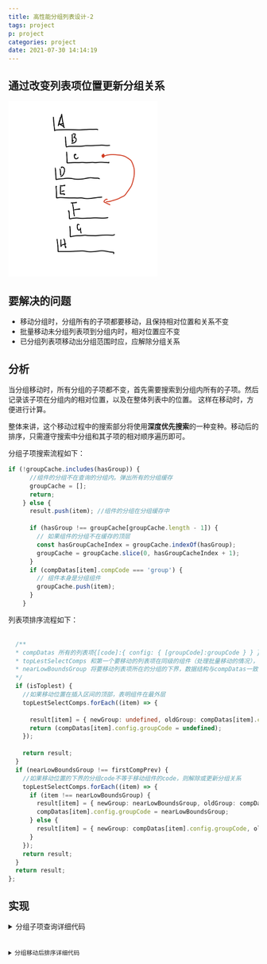 ```yaml
---
title: 高性能分组列表设计-2
tags: project
p: project
categories: project
date: 2021-07-30 14:14:19
---
```



<!-- toc -->
## 通过改变列表项位置更新分组关系

<img width="300px" src="/images/moveGroup.png">

## 要解决的问题
+ 移动分组时，分组所有的子项都要移动，且保持相对位置和关系不变
+ 批量移动未分组列表项到分组内时，相对位置应不变
+ 已分组列表项移动出分组范围时应，应解除分组关系

## 分析
当分组移动时，所有分组的子项都不变，首先需要搜索到分组内所有的子项。然后记录该子项在分组内的相对位置，以及在整体列表中的位置。
这样在移动时，方便进行计算。

整体来讲，这个移动过程中的搜索部分将使用**深度优先搜索**的一种变种。移动后的排序，只需遵守搜索中分组和其子项的相对顺序遍历即可。


分组子项搜索流程如下：
``` typescript
if (!groupCache.includes(hasGroup)) {
      //组件的分组不在查询的分组内。弹出所有的分组缓存
      groupCache = [];
      return;
    } else {
      result.push(item); //组件的分组在分组缓存中

      if (hasGroup !== groupCache[groupCache.length - 1]) {
        // 如果组件的分组不在缓存的顶层
        const hasGroupCacheIndex = groupCache.indexOf(hasGroup);
        groupCache = groupCache.slice(0, hasGroupCacheIndex + 1);
      }
      if (compDatas[item].compCode === 'group') {
        // 组件本身是分组组件
        groupCache.push(item);
      }
    }
```

列表项排序流程如下：
``` typescript

  /**
  * compDatas 所有的列表项{[code]:{ config: { [groupCode]:groupCode } } }
  * topLestSelectComps 和第一个要移动的列表项在同级的组件（处理批量移动的情况），数据结构与compDatas一致
  * nearLowBoundsGroup 将要移动列表项所在的分组的下界，数据结构与compDatas一致
  */
  if (isToplest) {
    //如果移动位置在插入区间的顶部，表明组件在最外层
    topLestSelectComps.forEach((item) => {
      
      result[item] = { newGroup: undefined, oldGroup: compDatas[item].config.groupCode };
      return (compDatas[item].config.groupCode = undefined);
    });

    return result;
  }
  if (nearLowBoundsGroup !== firstCompPrev) {
    //如果移动位置的下界的分组code不等于移动组件的code，则解除或更新分组关系
    topLestSelectComps.forEach((item) => {
      if (item !== nearLowBoundsGroup) {
        result[item] = { newGroup: nearLowBoundsGroup, oldGroup: compDatas[item].config.groupCode };
        compDatas[item].config.groupCode = nearLowBoundsGroup;
      } else {
        result[item] = { newGroup: compDatas[item].config.groupCode, oldGroup: compDatas[item].config.groupCode };
      }
    });
    return result;
  }
  return result;
};

```

## 实现
<details>
  <summary>分组子项查询详细代码</summary>
  <pre>
    <code>

    interface GroupConfigStruct {
      groupItemCode: string[];
    }

    interface groupMapValueStruct {
      //分组内组件相对于分组索引的偏移量
      offsetNumer: number;
      //分组的索引
      currentIndex: number;
    }

    /**
    *根据分组关系排序一维数组
    *@param compCodes 所有组件的code
    *@param compDatas 所有组件的数据
    */
    const sortListItem = (compCodes: string[], compDatas: JDV.State['compDatas']) => {
      const groupCodeCache = new Map<string, groupMapValueStruct>();
      const result: string[] = [];

      /**
      *递归的回溯当前分组的前驱分组，更新前驱分组的长度偏移量
      *@param groupCode 分组组件的code
      *@param offsetNumber 分组长度的偏移量
      */
      const recursiveBacktracking = (groupCode: string, offsetNumber: number): null => {
        const parentGroupCode = compDatas[groupCode].config.groupCode;
        const belongGroup = groupCodeCache.get(groupCode) as groupMapValueStruct;
        groupCodeCache.set(groupCode, {
          //更新分组缓存，每此插入组件，偏移量+1
          ...belongGroup,
          offsetNumer: belongGroup.offsetNumer + 1,
        });
        if (parentGroupCode) {
          // 如果分组有父分组，回溯一步
          return recursiveBacktracking(parentGroupCode, offsetNumber + 1);
        } else {
          return null;
        }
      };
      compCodes.forEach((item, index) => {
        const group = compDatas[item].config.groupCode ? compDatas[item].config.groupCode : null;
        if (compDatas[item].compCode === 'group') {
          //如果组件是分组组件，将code推入分组缓冲内
          groupCodeCache.set(item, { offsetNumer: 0, currentIndex: index });
        }
        if (group) {
          //在分组内
          if (groupCodeCache.has(group)) {
            // 组件的分组在缓存中
            const belongGroup = groupCodeCache.get(group) as groupMapValueStruct;

            // 分组内组件插入的位置
            const targetIndex = belongGroup.currentIndex + belongGroup.offsetNumer;

            result.splice(targetIndex + 1, 0, item);
            recursiveBacktracking(group, belongGroup.offsetNumer);
          }
        } else {
          result.push(item);
        }
      });
      return result;
    };

    export default sortListItem;
    </code>
  </pre>
</details>

<details>
  <summary>分组移动后排序详细代码</summary>
  <pre>
    <code>
    /**
 * 组件排序时处理分组的逻辑。
 * @param compCodes 所有组件的code
 * @param compDatas 所有组件的数据
 * @param code 当前组件code
 * @param destination 目标位置
 * @returns result {Result} 返回组件排序后的分组关系，用于分组关系变化后，处理分组的尺寸。
 */
export const groupResort = (
  compCodes: string[],
  selectedCompCodes: string[],
  compDatas: JDV.State['compDatas'],
  destination: number
): Result => {
  const isToplest = destination === 0;
  const isBottomlest = destination + 1 === compCodes.length - 1;
  const lowBounds = isBottomlest ? compCodes.length - 1 : destination + 1;
  const interval = compCodes.slice(0, lowBounds); //插入区间
  const intervalLastComp = compDatas[compCodes[lowBounds]];
  const nearLowBoundsGroup = interval.find((item) => intervalLastComp && item === intervalLastComp.config.groupCode); //插入区间最下面的分组段
  const firstCompPrev = compDatas[selectedCompCodes[0]] && compDatas[selectedCompCodes[0]].config.groupCode; // 第一个选中组件的分组
  const topLestSelectComps = selectedCompCodes.filter((item) => compDatas[item].config.groupCode === firstCompPrev); // 和第一个选中在同级的所有选中组件
  const result: Result = {};

  if (isToplest) {
    //如果移动位置在插入区间的顶部，表明组件在最外层
    topLestSelectComps.forEach((item) => {
      result[item] = { newGroup: undefined, oldGroup: compDatas[item].config.groupCode };
      return (compDatas[item].config.groupCode = undefined);
    });

    return result;
  }
  if (nearLowBoundsGroup !== firstCompPrev) {
    //如果移动位置的下界的分组code不等于移动组件的code，则解除或更新分组关系
    topLestSelectComps.forEach((item) => {
      if (item !== nearLowBoundsGroup) {
        result[item] = { newGroup: nearLowBoundsGroup, oldGroup: compDatas[item].config.groupCode };
        compDatas[item].config.groupCode = nearLowBoundsGroup;
      } else {
        result[item] = { newGroup: compDatas[item].config.groupCode, oldGroup: compDatas[item].config.groupCode };
      }
    });
    return result;
  }
  return result;
};

    </code>
  </pre>
</details>
